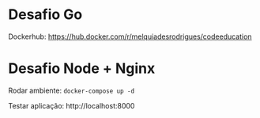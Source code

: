 # Desafio Go
Dockerhub: https://hub.docker.com/r/melquiadesrodrigues/codeeducation

# Desafio Node + Nginx
Rodar ambiente: ```docker-compose up -d```

Testar aplicação: http://localhost:8000
